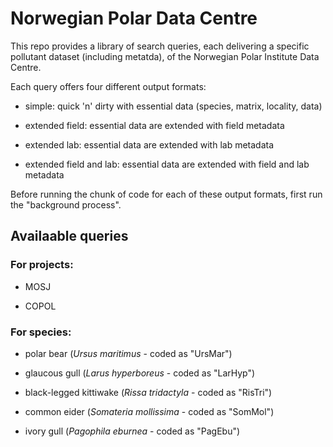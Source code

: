 # Norwegian Polar Data Centre

This repo provides a library of search queries, each delivering a specific pollutant dataset (including metatda), of the Norwegian Polar Institute Data Centre.

Each query offers four different output formats:

-   simple: quick 'n' dirty with essential data (species, matrix, locality, data)

-   extended field: essential data are extended with field metadata

-   extended lab: essential data are extended with lab metadata

-   extended field and lab: essential data are extended with field and lab metadata

Before running the chunk of code for each of these output formats, first run the "background process".

## Availaable queries

### For projects:

-   MOSJ

-   COPOL

### For species:

-   polar bear (*Ursus maritimus* - coded as "UrsMar")

-   glaucous gull (*Larus hyperboreus* - coded as "LarHyp")

-   black-legged kittiwake (*Rissa tridactyla* - coded as "RisTri")

-   common eider (*Somateria mollissima* - coded as "SomMol")

-   ivory gull (*Pagophila eburnea* - coded as "PagEbu")